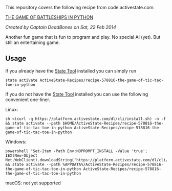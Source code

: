 This repository covers the following recipe from code.activestate.com:

[THE GAME OF BATTLESHIPS IN PYTHON
](https://code.activestate.com/recipes/578816-the-game-of-tic-tac-toe-in-python/)

*Created by Captain DeadBones on Sat, 22 Feb 2014*

Another fun game that is fun to program and play. No special AI (yet). But still an entertaining game.

## Usage

If you already have the [State Tool] installed you can simply run

```
state activate ActiveState-Recipes/recipe-578816-the-game-of-tic-tac-toe-in-python
```

If you do not have the [State Tool] installed you can use the following convenient one-liner.

Linux: 
```
sh <(curl -q https://platform.activestate.com/dl/cli/install.sh) -n -f && state activate --path $HOME/ActiveState-Recipes/recipe-578816-the-game-of-tic-tac-toe-in-python ActiveState-Recipes/recipe-578816-the-game-of-tic-tac-toe-in-python
```

Windows: 
```
powershell "Set-Item -Path Env:NOPROMPT_INSTALL -Value 'true'; IEX(New-Object Net.WebClient).downloadString('https://platform.activestate.com/dl/cli/install.ps1')" && state activate --path %APPDATA%/ActiveState-Recipes/recipe-578816-the-game-of-tic-tac-toe-in-python ActiveState-Recipes/recipe-578816-the-game-of-tic-tac-toe-in-python
```

macOS: not yet supported

[State Tool]: https://www.activestate.com/products/platform/state-tool/